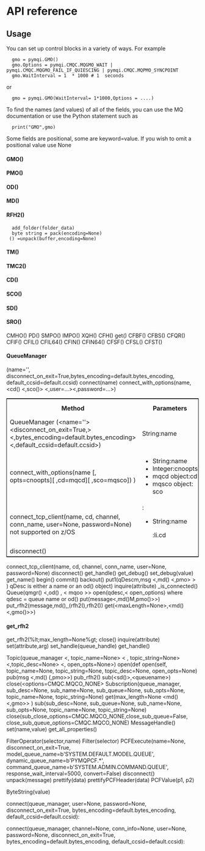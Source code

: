 # API reference

## Usage

You can set up control blocks in a variety of ways.
For example

      gmo = pymqi.GMO() 
      gmo.Options = pymqi.CMQC.MQGMO_WAIT | pymqi.CMQC.MQGMO_FAIL_IF_QUIESCING | pymqi.CMQC.MQPMO_SYNCPOINT 
      gmo.WaitInterval = 1  * 1000 # 1  seconds

or 

      gmo = pymqi.GMO(WaitInterval= 1*1000,Options = ....)
  
To find the names (and values) of all of the fields, you can use the MQ documentation or use the Python statement such as 

      print("GMO",gmo)

Some fields are positional, some are keyword=value.  If you wish to omit a positional value use None

#### GMO()
#### PMO()
#### OD()
#### MD()
#### RFH2()
      add_folder(folder_data)
      byte string = pack(encoding=None)
     () =unpack(buffer,encoding=None)
#### TM()
#### TMC2()
#### CD()
#### SCO()
#### SD()
#### SRO()
   
CMHO()
PD()
SMPO()
IMPO()
XQH()
CFH()
 get()
CFBF()
CFBS()
CFQR()
CFIF()
CFIL()
CFIL64()
CFIN()
CFIN64()
CFSF()
CFSL()
CFST()
#### QueueManager
(name='', disconnect_on_exit=True,bytes_encoding=default.bytes_encoding, default_ccsid=default.ccsid)
 connect(name)
 connect_with_options(name, &lt;cd() &lt;,sco()&gt; &lt;,user=...&gt;&lt;,password=...&gt;)

<table style="border: 1px solid black;">
  <tr>
    <th width=50%>Method</th>
    <th width=25%>Parameters</th>
    <th width=25%>Return value </th>
  </tr>
 <tr>
    <td>QueueManager
(&lt;name=''&gt; &lt;disconnect_on_exit=True,&gt; &lt;,bytes_encoding=default.bytes_encoding&gt; &lt;,default_ccsid=default.ccsid&gt;)</td>
    <td>String:name</td>
    <td>qmgr object </td>
  </tr>

  <tr>
    <td>connect_with_options(name [, opts=cnoopts][ ,cd=mqcd][ ,sco=mqsco]) )</td>
    <td><ul><li>String:name 
          <li>Integer:cnoopts
          <li>mqcd object:cd
          <li>mqsco object: sco
    </td>
    <td>queue manager object</td>
  </tr>
 <tr>
    <td>connect_tcp_client(name, cd, channel, conn_name, user=None, password=None) not supported on z/OS</td>
    <td>:<ul><li>String:name 

:li.cd</ul>
</td>
    <td></td>
  </tr>
<tr>
    <td>disconnect()</td>
    <td></td>
    <td></td>
  </tr>
</table> 



  
 connect_tcp_client(name, cd, channel, conn_name, user=None, password=None)
 disconnect()
 get_handle()
 get_debug()
 set_debug(value) 
 get_name()
 begin()
 commit()
 backout()
 put1(qDescm,msg &lt;,md() &lt;,pmo&gt; &gt; )
    qDesc is either a name or an od() object)
 inquire(attribute) 
 _is_connected() 
Queue(qmgr() &lt;,od() , &lt;  mqoo &gt;&gt;
  open(qdesc,&lt; open_options)
    where qdesc = queue name or od()
  put(message&lt;,md()M,pmo()&gt;&gt;)
  put_rfh2(message,md(),,(rfh2(),rfh2())
  get(&lt;maxLength=None&gt;,&lt;md() &lt;,gmo()&gt;&gt;)
#### get_rfh2
 get_rfh2(%lt;max_length=None%gt;
  close()
  inquire(attribute)
  set(attribute,arg)
  set_handle(queue_handle)
  get_handle()

Topic(queue_manager &lt;, topic_name=None&gt; &lt; , topic_string=None&gt; &lt;,topic_desc=None&gt; &lt;, open_opts=None&gt;)
  open(def open(self, topic_name=None, topic_string=None, topic_desc=None, open_opts=None) 
  pub(msg &lt;,md() (,pmo&gt;&gt;) 
  pub_rfh2()
  sub(&lt;sd()&gt;,&lt;queuename&gt;)
  close(&lt;options=CMQC.MQCO_NONE&gt;
Subscription(queue_manager, sub_desc=None, sub_name=None,
                 sub_queue=None, sub_opts=None, topic_name=None, topic_string=None)
    get(max_length=None &lt;md() &lt;,gmo&gt;&gt; )
    sub(sub_desc=None, sub_queue=None, sub_name=None, sub_opts=None,
            topic_name=None, topic_string=None)
    close(sub_close_options=CMQC.MQCO_NONE,close_sub_queue=False, close_sub_queue_options=CMQC.MQCO_NONE)
MessageHandle()
  set(name,value)
  get_all_properties()

FilterOperator(selector,name)
Filter(selector)
PCFExecute(name=None,
                 disconnect_on_exit=True,
                 model_queue_name=b'SYSTEM.DEFAULT.MODEL.QUEUE',
                 dynamic_queue_name=b'PYMQPCF.*',
                 command_queue_name=b'SYSTEM.ADMIN.COMMAND.QUEUE',
                 response_wait_interval=5000,
                 convert=False)
  disconnect()
  unpack(message)
  prettify(data)
  prettifyPCFHeader(data)
  PCFValue(p1, p2)

ByteString(value)

connect(queue_manager, 
            user=None, password=None, disconnect_on_exit=True,
            bytes_encoding=default.bytes_encoding, default_ccsid=default.ccsid):

connect(queue_manager, channel=None, conn_info=None,
            user=None, password=None, disconnect_on_exit=True,
            bytes_encoding=default.bytes_encoding, default_ccsid=default.ccsid):

